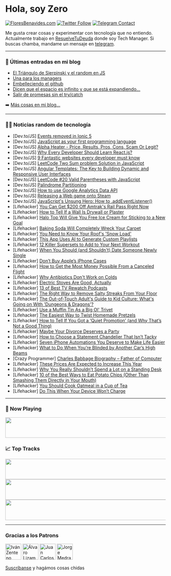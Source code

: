# Hola, soy Zero

[![FloresBenavides.com](https://img.shields.io/website?down_message=oops&label=MiBlog&style=for-the-badge&up_message=online&url=https%3A%2F%2Ffloresbenavides.com)](https://floresbenavides.com) [![Twitter Follow](https://img.shields.io/twitter/follow/ZeroDragon?color=%231DA1F2&label=Follow&logo=twitter&logoColor=ffffff&style=for-the-badge)](https://twitter.com/zerodragon) [![Telegram Contact](https://img.shields.io/badge/escr%C3%ADbeme-ZeroDragon-%2326A5E4?style=for-the-badge&logo=telegram)](https://t.me/zerodragon)

Me gusta crear cosas y experimentar con tecnología que no entiendo.
Actualmente trabajo en [ResuelveTuDeuda](http://github.com/resuelve) donde soy Tech Manager.
Si buscas chamba, mandame un mensaje en [telegram](https://t.me/zerodragon).

---

### 📕 Últimas entradas en mi blog
<!-- BLOG-POST-LIST:START -->
- [El Triángulo de Sierpinski y el random en JS](https://floresbenavides.com/el-triangulo-de-sierpinski-y-el-random-en-js/)
- [Una para los managers](https://floresbenavides.com/una-para-los-managers/)
- [Embelleciendo el github](https://floresbenavides.com/embelleciendo-el-github/)
- [Dicen que el espacio es infinito y que se está expandiendo…](https://floresbenavides.com/dicen-que-el-espacio-es-infinito-y-que-se-esta-expandiendo/)
- [Salir de promesas sin el try/catch](https://floresbenavides.com/salir-de-promesas-sin-el-try-catch/)
<!-- BLOG-POST-LIST:END -->

➡️ [Más cosas en mi blog...](https://floresbenavides.com)

---

### 👨‍💻 Noticias random de tecnología
<!-- TECH-POSTS:START -->
- [Dev.to/JS] [Events removed in Ionic 5](https://dev.to/captainmor/events-removed-in-ionic-5-5b2b)
- [Dev.to/JS] [JavaScript as your first programming language](https://dev.to/voidmain1812/javascript-as-your-first-programming-language-3fcl)
- [Dev.to/JS] [Alpha Heater - Price, Results, Pros, Cons, Scam Or Legit?](https://dev.to/alphaheaterinfo/alpha-heater-price-results-pros-cons-scam-or-legit-59c)
- [Dev.to/JS] [Why Every Developer Should Learn React.js?](https://dev.to/elmonickcool/why-every-developer-should-learn-reactjs-1d4m)
- [Dev.to/JS] [9 Fantastic websites every developer must know](https://dev.to/hy_piyush/9-fantastic-websites-every-developer-must-know-580a)
- [Dev.to/JS] [LeetCode Two Sum problem Solution in JavaScript](https://dev.to/shubhamb/leetcode-two-sum-problem-solution-in-javascript-4cpe)
- [Dev.to/JS] [Angular Templates: The Key to Building Dynamic and Responsive User Interfaces](https://dev.to/ayushdev_24/angular-templates-the-key-to-building-dynamic-and-responsive-user-interfaces-1fgl)
- [Dev.to/JS] [LeetCode #20 Valid Parentheses with JavaScript](https://dev.to/masakifukunishi/leetcode-20-valid-parentheses-with-javascript-4mme)
- [Dev.to/JS] [Palindrome Partitioning](https://dev.to/zeeshanali0704/palindrome-partitioning-1ahm)
- [Dev.to/JS] [How to use Google Analytics Data API](https://dev.to/j471n/how-to-use-google-analytics-data-api-2133)
- [Dev.to/JS] [Releasing a Web game onto Steam](https://dev.to/jacklehamster/releasing-a-web-game-onto-steam-47cd)
- [Dev.to/JS] [JavaScript&#39;s Unsung Hero: How to .addEventListener&lpar;&rpar;](https://dev.to/sjamescarter/javascripts-unsung-hero-how-to-addeventlistener-32cc)
- [Lifehacker] [You Can Get $200 Off Amtrak&#39;s Rail Pass Right Now](https://lifehacker.com/you-can-get-200-off-amtraks-rail-pass-right-now-1849977980)
- [Lifehacker] [How to Tell If a Wall Is Drywall or Plaster](https://lifehacker.com/how-to-tell-if-a-wall-is-drywall-or-plaster-1849977986)
- [Lifehacker] [Halo Top Will Give You Free Ice Cream for Sticking to a New Goal](https://lifehacker.com/halo-top-will-give-you-free-ice-cream-for-sticking-to-a-1849985992)
- [Lifehacker] [Baking Soda Will Completely Wreck Your Carpet](https://lifehacker.com/baking-soda-will-fuck-up-your-carpet-1849984622)
- [Lifehacker] [You Need to Know Your Roof&#39;s &#39;Snow Load&#39;](https://lifehacker.com/you-need-to-know-your-roofs-snow-load-1849983752)
- [Lifehacker] [This App Uses AI to Generate Custom Playlists](https://lifehacker.com/this-app-uses-ai-to-generate-custom-playlists-1849983912)
- [Lifehacker] [12 Killer Supersets to Add to Your Next Workout](https://lifehacker.com/12-killer-supersets-to-add-to-your-next-workout-1849986590)
- [Lifehacker] [When You Should &lpar;and Shouldn&#39;t&rpar; Date Someone Newly Single](https://lifehacker.com/when-you-should-and-shouldnt-date-someone-newly-singl-1849982790)
- [Lifehacker] [Don’t Buy Apple’s iPhone Cases](https://lifehacker.com/don-t-buy-apple-s-iphone-cases-1849984015)
- [Lifehacker] [How to Get the Most Money Possible From a Canceled Flight](https://lifehacker.com/how-to-get-the-most-money-possible-from-a-canceled-flig-1849981717)
- [Lifehacker] [Why Antibiotics Don&#39;t Work on Colds](https://lifehacker.com/why-antibiotics-dont-work-on-colds-1849981989)
- [Lifehacker] [Electric Stoves Are Good, Actually](https://lifehacker.com/electric-stoves-are-good-actually-1849981561)
- [Lifehacker] [13 of Best TV Rewatch Podcasts](https://lifehacker.com/13-of-best-tv-rewatch-podcasts-1849977332)
- [Lifehacker] [The Right Way to Remove Salty Streaks From Your Floor](https://lifehacker.com/the-right-way-to-remove-salty-streaks-from-your-floor-1849980743)
- [Lifehacker] [The Out-of-Touch Adult&#39;s Guide to Kid Culture: What&#39;s Going on With &#39;Dungeons &amp; Dragons&#39;?](https://lifehacker.com/the-out-of-touch-adults-guide-to-kid-culture-whats-goi-1849982988)
- [Lifehacker] [Use a Muffin Tin As a Big Ol&#39; Trivet](https://lifehacker.com/use-a-muffin-tin-as-a-big-ol-trivet-1849980930)
- [Lifehacker] [The Easiest Way to Twist Homemade Pretzels](https://lifehacker.com/the-easiest-way-to-twist-homemade-pretzels-1849981457)
- [Lifehacker] [How to Tell If You Got a ‘Quiet Promotion’ &lpar;and Why That’s Not a Good Thing&rpar;](https://lifehacker.com/how-to-tell-if-you-got-a-quiet-promotion-and-why-tha-1849980890)
- [Lifehacker] [Maybe Your Divorce Deserves a Party](https://lifehacker.com/maybe-your-divorce-deserves-a-party-1849977489)
- [Lifehacker] [How to Choose a Statement Chandelier That Isn’t Tacky](https://lifehacker.com/how-to-choose-a-statement-chandelier-that-isn-t-tacky-1849976287)
- [Lifehacker] [Seven iPhone Automations You Deserve to Make Life Easier](https://lifehacker.com/seven-iphone-automations-you-deserve-to-make-life-easie-1849969049)
- [Lifehacker] [What to Do When You’re Blinded by Another Car’s High Beams](https://lifehacker.com/what-to-do-when-you-re-blinded-by-another-car-s-high-be-1849970220)
- [Crazy Programmer] [Charles Babbage Biography – Father of Computer](https://www.thecrazyprogrammer.com/2023/01/charles-babbage-biography.html)
- [Lifehacker] [These Prices Are Expected to Increase This Year](https://lifehacker.com/these-prices-are-expected-to-increase-this-year-1849981418)
- [Lifehacker] [Why You Really Shouldn’t Spend a Lot on a Standing Desk](https://lifehacker.com/why-you-really-shouldn-t-spend-a-lot-on-a-standing-desk-1849980122)
- [Lifehacker] [10 of the Best Ways to Eat Potato Chips &lpar;Other Than Smashing Them Directly in Your Mouth&rpar;](https://lifehacker.com/10-of-the-best-ways-to-eat-potato-chips-other-than-sma-1849980276)
- [Lifehacker] [You Should Cook Oatmeal in a Cup of Tea](https://lifehacker.com/you-should-cook-oatmeal-in-a-cup-of-tea-1849980924)
- [Lifehacker] [Do This When Your Device Won’t Charge](https://lifehacker.com/do-this-when-your-device-won-t-charge-1849980760)<!-- TECH-POSTS:END -->

---

### 🎵 Now Playing
<a href="https://spotify-now-playing-dun.vercel.app/now-playing?open"><img src="https://spotify-now-playing-dun.vercel.app/now-playing" width="540" height="64"></a>

### 📈 Top Tracks
<a href="https://spotify-now-playing-dun.vercel.app/top-tracks?i=1&open"><img src="https://spotify-now-playing-dun.vercel.app/top-tracks?i=1" width="540" height="64"></a>
<a href="https://spotify-now-playing-dun.vercel.app/top-tracks?i=2&open"><img src="https://spotify-now-playing-dun.vercel.app/top-tracks?i=2" width="540" height="64"></a>
<a href="https://spotify-now-playing-dun.vercel.app/top-tracks?i=3&open"><img src="https://spotify-now-playing-dun.vercel.app/top-tracks?i=3" width="540" height="64"></a>

---

### Gracias a los Patrons
[<img src="https://avatars.githubusercontent.com/u/243380?v=4" alt="Iván Zenteno" width="50px">](https://github.com/k001) [<img src="https://avatars.githubusercontent.com/u/19955639?v=4" alt="Álvaro Lizama" width="50px">](https://github.com/alvarolizama) [<img src="https://avatars.githubusercontent.com/u/2718753?v=4" alt="Juan Carlos Ruiz" width="50px">](https://github.com/JuanCrg90) [<img src="https://avatars.githubusercontent.com/u/37025?v=4" alt="Jorge Medrano" width="50px">](https://github.com/h1pp1e) 

[Suscríbanse](https://www.patreon.com/zerodragon) y hagámos cosas chidas
